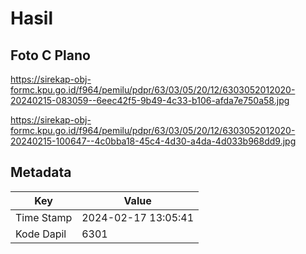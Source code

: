 # Hasil

## Foto C Plano

https://sirekap-obj-formc.kpu.go.id/f964/pemilu/pdpr/63/03/05/20/12/6303052012020-20240215-083059--6eec42f5-9b49-4c33-b106-afda7e750a58.jpg

https://sirekap-obj-formc.kpu.go.id/f964/pemilu/pdpr/63/03/05/20/12/6303052012020-20240215-100647--4c0bba18-45c4-4d30-a4da-4d033b968dd9.jpg


## Metadata

| Key        | Value               |
| ---------- | ------------------- |
| Time Stamp | 2024-02-17 13:05:41 |
| Kode Dapil | 6301                |



